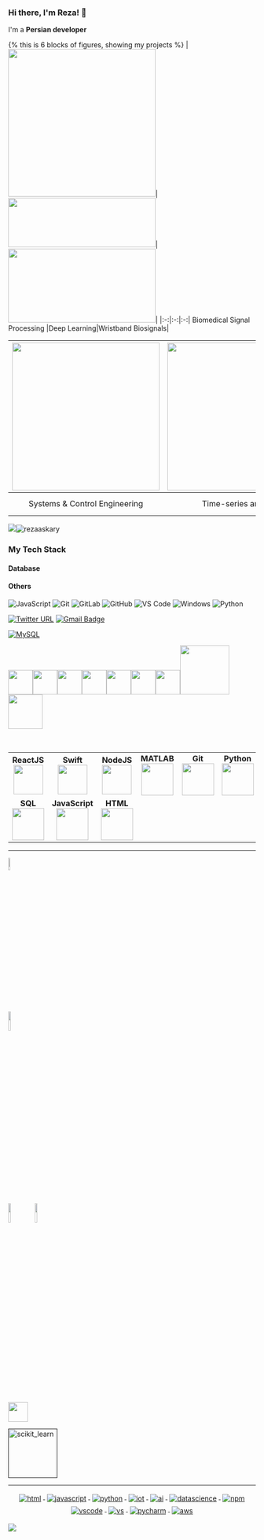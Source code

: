### Hi there, I'm Reza! 👋

I'm a **Persian developer** 



{% this is 6 blocks of figures, showing my projects %} 
|<img src="https://user-images.githubusercontent.com/44175575/188337231-186122cd-f92c-4c45-929b-2e11fb97c022.gif" width="300"/>|<img src="https://user-images.githubusercontent.com/44175575/188337418-7575d9de-7aed-4a42-a7d1-2c2dd8c45a8c.png" height="100" width="300"/>|<img src="https://user-images.githubusercontent.com/44175575/188338016-50be69e6-c95b-4f86-a5c9-da025320da6d.png" height="150" width="300"/>|
|:-:|:-:|:-:|
Biomedical Signal Processing |Deep Learning|Wristband Biosignals|

|<img src="https://user-images.githubusercontent.com/44175575/188770557-3e18f0cc-ca96-4bf6-9e20-e883f8cd65bc.png" width="300"/>| <img src="https://user-images.githubusercontent.com/44175575/188338160-e6c408c3-458d-48a6-b106-40e6100cfe82.png" width="300"/> |<img src="https://user-images.githubusercontent.com/44175575/188338439-9460c106-fed6-4e11-bfca-53644e469d99.png" width="300"/> |
|:-:|:-:|:-:|
Systems & Control Engineering|Time-series analysis|Machine Learning & Data-driven Modeling|




  
<img src="https://img.shields.io/badge/dynamic/json?color=brightgreen&label=followers&query=followers&url=https%3A%2F%2Fapi.github.com%2Fusers%2Frezaaskary" /><img src="https://komarev.com/ghpvc/?username=rezaaskary" alt="rezaaskary" />
  
  
### My Tech Stack

#### Database

#### Others


![JavaScript](https://img.shields.io/badge/-JavaScript-%23F7DF1C?style=flat-square&logo=javascript&logoColor=000000&labelColor=%23F7DF1C&color=%23FFCE5A)
![Git](https://img.shields.io/badge/-Git-%23F05032?style=flat-square&logo=git&logoColor=%23ffffff)
![GitLab](https://img.shields.io/badge/-GitLab-FCA121?style=flat-square&logo=gitlab)
![GitHub](https://img.shields.io/badge/-GitHub-181717?style=flat-square&logo=github)
![VS Code](http://img.shields.io/badge/-VS%20Code-007ACC?style=flat-square&logo=visual-studio-code&logoColor=ffffff)
![Windows](http://img.shields.io/badge/-Windows-0078D6?style=flat-square&logo=windows&logoColor=ffffff)
![Python](https://img.shields.io/badge/Python-3776AB?style=flat-square&logo=Python&logoColor=white)

[![Twitter URL](https://img.shields.io/twitter/url?color=%230072b1&label=connect&logo=linkedin&logoColor=%230072b1&style=flat-square&url=https%3A%2F%2Fwww.linkedin.com%2Fin%2Falejandro-ramirez-ciceros%2F)](https://www.linkedin.com/in/mohammad-reza-askari-b61262a4/)
[![Gmail Badge](https://img.shields.io/badge/-Gmail-c14438?style=flat-square&logo=Gmail&logoColor=white&link=mailto:shuklaraghav321.com)](mailto:reza.askary99@gmail.com)
  
[![MySQL](https://img.shields.io/badge/-MySQL-black?style=flat-square&logo=mysql&link=https://github.com/rezaaskary/)](https://github.com/rezaaskary/)  
  
 <p>
   <img src="https://media.giphy.com/media/3rCcV6sC1o2GY/giphy.gif" width="50"><img src="https://media3.giphy.com/media/ln7z2eWriiQAllfVcn/200w.webp" width="50"><img src="https://i.giphy.com/media/LMt9638dO8dftAjtco/200.webp"   width="50"><img src="https://i.giphy.com/media/eNAsjO55tPbgaor7ma/200w.webp" width="50"><img src="https://i.giphy.com/media/IdyAQJVN2kVPNUrojM/200.webp" width="50"><img src="https://media3.giphy.com/media/kdFc8fubgS31b8DsVu/giphy.webp" width="50"><img src="https://media.giphy.com/media/SU2ic3wTfuC6JhD1lA/giphy.gif" width="50"><img src="https://media.giphy.com/media/kH1DBkPNyZPOk0BxrM/giphy.gif" width="100"><img src="https://media.giphy.com/media/SsCYf6DRFJrOpP0IoM/giphy.gif" width="70">
  <p>  
 
 
 <br>
<table>
<tbody>
 <tr>
<td align="center" width="10%">
<span><b><center>ReactJS</center></b></span> 
<img height=60px src="https://img.icons8.com/ultraviolet/2x/react.png"> 
</td>

<td align="center" width="10%">
<span><b><center>Swift</center></b></span> 
<img height=60px src="https://img.icons8.com/fluent/96/swift.png"> 
</td>

<td align="center" width="10%">
<span><b><center>NodeJS</center></b></span> 
<img height=60px src="https://img.icons8.com/color/2x/nodejs.png"> 
</td>

<td align="center" width="10%">
<span><b><center>MATLAB</center></b></span> 
<img height=65px src="https://img.icons8.com/nolan/2x/matlab.png"> 
</td>

<td align="center" width="10%">
<span><b><center>Git</center></b></span> 
<img height=65px src="https://img.icons8.com/ios-glyphs/2x/github-2.png"> 
</td>

<td align="center" width="10%">
<span><b><center>Python</center></b></span> 
<img height=65px src="https://img.icons8.com/color/2x/python.png"> 
</td>

<td align="center" width="10%">
<span><b><center>Bash</center></b></span> 
<img height=65px src="https://img.icons8.com/bubbles/2x/console.png"> 
</td>

<td align="center" width="10%">
<span><b><center>C++</center></b></span> 
<img height=65px src="https://isocpp.org/assets/images/cpp_logo.png"> 
</td>



<td align="center" width="10%">
<span><b><center>Flutter</center></b></span> 
<img height=65px src="https://img.icons8.com/color/2x/flutter.png"> 
</td>
</tr>

<tr>
<td align="center" width="10%">
<span><b><center>SQL</center></b></span> 
<img height=65px src="https://img.icons8.com/ios-filled/2x/sql.png"> 
</td>

<td align="center" width="10%">
<span><b><center>JavaScript</center></b></span> 
<img height=65px src="https://img.icons8.com/color/2x/javascript.png"> 
</td>

<td align="center" width="10%">
<span><b><center>HTML</center></b></span> 
<img height=65px src="https://img.icons8.com/color/2x/html-5.png"> 
</td>
</tr>

</tbody>
</table>

____

<code><img width="8%" src="https://www.vectorlogo.zone/logos/r-project/r-project-icon.svg"></code>
<br />
<code><img width="10%" src="https://www.vectorlogo.zone/logos/mysql/mysql-ar21.svg"></code>
<br />
<code><img width="10%" src="https://www.vectorlogo.zone/logos/apache_spark/apache_spark-ar21.svg"></code>
<code><img width="10%" src="https://www.vectorlogo.zone/logos/git-scm/git-scm-ar21.svg"></code>
</p>

<code><a href = "https://www.jetbrains.com/pycharm/"><img height="40" src="https://resources.jetbrains.com/storage/products/pycharm/img/meta/pycharm_logo_300x300.png"></a></code>

</a> <a href="" target="_blank"> <img src="https://upload.wikimedia.org/wikipedia/commons/0/05/Scikit_learn_logo_small.svg" alt="scikit_learn" width="100" height="100"/>


  ----------------------------------------------------
  <p align="center">
 <img src="https://github.com/sudnyeshtalekar/sudnyeshtalekar/blob/master/Assets/html.svg" alt="html" style="vertical-align:top; margin:4px">
 <img src="https://github.com/sudnyeshtalekar/sudnyeshtalekar/blob/master/Assets/javascript.svg" alt="javascript" style="vertical-align:top; margin:4px">
 <img src="https://github.com/sudnyeshtalekar/sudnyeshtalekar/blob/master/Assets/python.svg" alt="python" style="vertical-align:top; margin:4px">
 <img src="https://github.com/sudnyeshtalekar/sudnyeshtalekar/blob/master/Assets/iot.svg" alt="iot" style="vertical-align:top; margin:4px">
 <img src="https://github.com/sudnyeshtalekar/sudnyeshtalekar/blob/master/Assets/ai.svg" alt="ai" style="vertical-align:top; margin:4px">
 <img src="https://github.com/sudnyeshtalekar/sudnyeshtalekar/blob/master/Assets/datascience.svg" alt="datascience" style="vertical-align:top; margin:4px">
 <img src="https://github.com/sudnyeshtalekar/sudnyeshtalekar/blob/master/Assets/npm.svg" alt="npm" style="vertical-align:top; margin:4px">
 <img src="https://github.com/sudnyeshtalekar/sudnyeshtalekar/blob/master/Assets/visualstudio_code.svg" alt="vscode" style="vertical-align:top; margin:4px">
 <img src="https://github.com/sudnyeshtalekar/sudnyeshtalekar/blob/master/Assets/visualstudio.svg" alt="vs" style="vertical-align:top; margin:4px">
 <img src="https://github.com/sudnyeshtalekar/sudnyeshtalekar/blob/master/Assets/jetbrains_pycharm.svg" alt="pycharm" style="vertical-align:top; margin:4px">
 <img src="https://github.com/sudnyeshtalekar/sudnyeshtalekar/blob/master/Assets/aws.svg" alt="aws" style="vertical-align:top; margin:4px">
  
  
  
  
<p align ="left">
<img src="https://github-readme-stats.vercel.app/api?username=rezaaskary&show_icons=true&title_color=00ffff&text_color=33ff33&bg_color=333333&icon_color=ffff4d")
</p>

  
<!--
**rezaaskary/rezaaskary** is a ✨ _special_ ✨ repository because its `README.md` (this file) appears on your GitHub profile.

Here are some ideas to get you started:

- 🔭 I’m currently working on ...
- 🌱 I’m currently learning ...
- 👯 I’m looking to collaborate on ...
- 🤔 I’m looking for help with ...
- 💬 Ask me about ...
- 📫 How to reach me: ...
- 😄 Pronouns: ...
- ⚡ Fun fact: ...
-->
